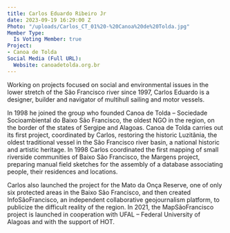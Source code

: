 ```yaml
---
title: Carlos Eduardo Ribeiro Jr
date: 2023-09-19 16:29:00 Z
Photo: "/uploads/Carlos_CT_01%20-%20Canoa%20de%20Tolda.jpg"
Member Type:
  Is Voting Member: true
Project:
- Canoa de Tolda
Social Media (Full URL):
  Website: canoadetolda.org.br
---
```


Working on projects focused on social and environmental issues in the lower stretch of the São Francisco river since 1997, Carlos Eduardo is a designer, builder and navigator of multihull sailing and motor vessels.

In 1998 he joined the group who founded Canoa de Tolda – Sociedade Socioambiental do Baixo São Francisco, the oldest NGO in the region, on the border of the states of Sergipe and Alagoas. Canoa de Tolda carries out its first project, coordinated by Carlos, restoring the historic Luzitânia, the oldest traditional vessel in the São Francisco river basin, a national historic and artistic heritage. In 1998 Carlos coordinated the first mapping of small riverside communities of Baixo São Francisco, the Margens project, preparing manual field sketches for the assembly of a database associating people, their residences and locations.

Carlos also launched the project for the Mato da Onça Reserve, one of only six protected areas in the Baixo São Francisco, and then created InfoSãoFrancisco, an independent collaborative geojournalism platform, to publicize the difficult reality of the region. In 2021, the MapSãoFrancisco project is launched in cooperation with UFAL – Federal University of Alagoas and with the support of HOT.
